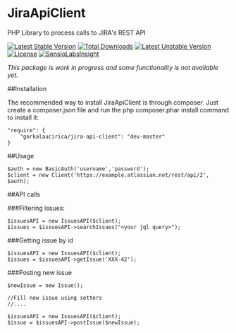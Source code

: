 JiraApiClient
=============

PHP Library to process calls to JIRA's REST API

[![Latest Stable Version](https://poser.pugx.org/gorkalaucirica/jira-api-client/v/stable.svg)](https://packagist.org/packages/gorkalaucirica/jira-api-client) [![Total Downloads](https://poser.pugx.org/gorkalaucirica/jira-api-client/downloads.svg)](https://packagist.org/packages/gorkalaucirica/jira-api-client) [![Latest Unstable Version](https://poser.pugx.org/gorkalaucirica/jira-api-client/v/unstable.svg)](https://packagist.org/packages/gorkalaucirica/jira-api-client) [![License](https://poser.pugx.org/gorkalaucirica/jira-api-client/license.svg)](https://packagist.org/packages/gorkalaucirica/jira-api-client) [![SensioLabsInsight](https://insight.sensiolabs.com/projects/06f76af2-facb-4331-be37-ed2fb2d1fd1a/mini.png)](https://insight.sensiolabs.com/projects/06f76af2-facb-4331-be37-ed2fb2d1fd1a)

*This package is work in progress and some functionality is not available yet.*


##Installation

The recommended way to install JiraApiClient is through composer. Just create a composer.json file and run the php composer.phar install command to install it:

    "require": {
        "gorkalaucirica/jira-api-client": "dev-master"
    }

##Usage

    $auth = new BasicAuth('username','password');
    $client = new Client('https://example.atlassian.net/rest/api/2', $auth);

##API calls

###Filtering issues:

    $issuesAPI = new IssuesAPI($client);
    $issues = $issuesAPI->searchIssues("<your jql query>");

###Getting issue by id

    $issuesAPI = new IssuesAPI($client);
    $issues = $issuesAPI->getIssue('XXX-42');

###Posting new issue

    $newIssue = new Issue();

    //Fill new issue using setters
    //....

    $issuesAPI = new IssuesAPI($client);
    $issue = $issuesAPI->postIssue($newIssue);


